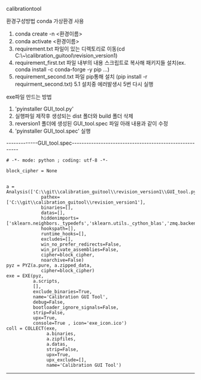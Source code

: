 calibrationtool

환경구성방법
conda 가상환경 사용
1. conda create -n <환경이름>
2. conda activate <환경이름>
3. requirement.txt 파일이 있는 디렉토리로 이동(cd C:\\~\\calibration_guitool\\revision_version1)
4. requirement_first.txt 파일 내부의 내용 스크립트로 복사해 패키지들 설치(ex. conda install -c conda-forge -y pip ...)
5. requirement_second.txt 파일 pip통해 설치 (pip install -r requirment_second.txt)
5.1 설치중 에러발생시 5번 다시 실행
   
exe파일 만드는 방법
1. 'pyinstaller GUI_tool.py'
2. 실행파일 제작후 생성되는 dist 폴더와 build 폴더 삭제
3. reversion1 폴더에 생성된 GUI_tool.spec 파일 아래 내용과 같이 수정
4. 'pyinstaller GUI_tool.spec' 실행

-------------GUI_tool.spec--------------------------------------------------------
```
# -*- mode: python ; coding: utf-8 -*-

block_cipher = None


a = Analysis(['C:\\git\\calibration_guitool\\revision_version1\\GUI_tool.py'],
             pathex=['C:\\git\\calibration_guitool\\revision_version1'],
             binaries=[],
             datas=[],
             hiddenimports=['sklearn.neighbors._typedefs','sklearn.utils._cython_blas','zmq.backend.cython'],
             hookspath=[],
             runtime_hooks=[],
             excludes=[],
             win_no_prefer_redirects=False,
             win_private_assemblies=False,
             cipher=block_cipher,
             noarchive=False)
pyz = PYZ(a.pure, a.zipped_data,
             cipher=block_cipher)
exe = EXE(pyz,
          a.scripts,
          [],
          exclude_binaries=True,
          name='Calibration GUI Tool',
          debug=False,
          bootloader_ignore_signals=False,
          strip=False,
          upx=True,
          console=True , icon='exe_icon.ico')
coll = COLLECT(exe,
               a.binaries,
               a.zipfiles,
               a.datas,
               strip=False,
               upx=True,
               upx_exclude=[],
               name='Calibration GUI Tool')
```

--------------------------------------------------------------------------------------